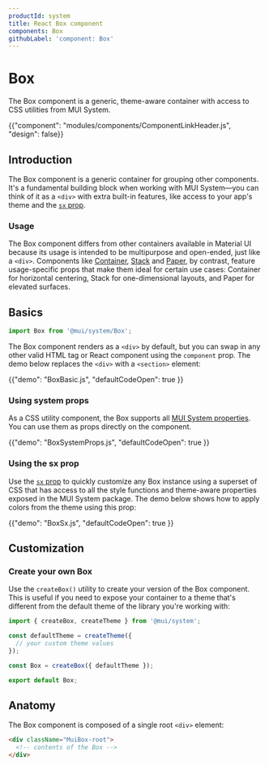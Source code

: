 ```yaml
---
productId: system
title: React Box component
components: Box
githubLabel: 'component: Box'
---
```


<!-- This page's content is duplicated (with some product-specific details) across the Material UI, Joy UI, and MUI System docs. Any changes should be applied to all three pages at the same time. -->

# Box

<p class="description">The Box component is a generic, theme-aware container with access to CSS utilities from MUI System.</p>

{{"component": "modules/components/ComponentLinkHeader.js", "design": false}}

## Introduction

The Box component is a generic container for grouping other components.
It's a fundamental building block when working with MUI System—you can think of it as a `<div>` with extra built-in features, like access to your app's theme and the [`sx` prop](/system/getting-started/the-sx-prop/).

### Usage

The Box component differs from other containers available in Material UI because its usage is intended to be multipurpose and open-ended, just like a `<div>`.
Components like [Container](/system/react-container/), [Stack](/system/react-stack/) and [Paper](/material-ui/react-paper/), by contrast, feature usage-specific props that make them ideal for certain use cases: Container for horizontal centering, Stack for one-dimensional layouts, and Paper for elevated surfaces.

## Basics

```jsx
import Box from '@mui/system/Box';
```

The Box component renders as a `<div>` by default, but you can swap in any other valid HTML tag or React component using the `component` prop.
The demo below replaces the `<div>` with a `<section>` element:

{{"demo": "BoxBasic.js", "defaultCodeOpen": true }}

### Using system props

As a CSS utility component, the Box supports all [MUI System properties](/system/properties/).
You can use them as props directly on the component.

{{"demo": "BoxSystemProps.js", "defaultCodeOpen": true }}

### Using the sx prop

Use the [`sx` prop](/system/getting-started/the-sx-prop/) to quickly customize any Box instance using a superset of CSS that has access to all the style functions and theme-aware properties exposed in the MUI System package.
The demo below shows how to apply colors from the theme using this prop:

{{"demo": "BoxSx.js", "defaultCodeOpen": true }}

## Customization

### Create your own Box

Use the `createBox()` utility to create your version of the Box component.
This is useful if you need to expose your container to a theme that's different from the default theme of the library you're working with:

```js
import { createBox, createTheme } from '@mui/system';

const defaultTheme = createTheme({
  // your custom theme values
});

const Box = createBox({ defaultTheme });

export default Box;
```
## Anatomy

The Box component is composed of a single root `<div>` element:

```html
<div className="MuiBox-root">
  <!-- contents of the Box -->
</div>
```